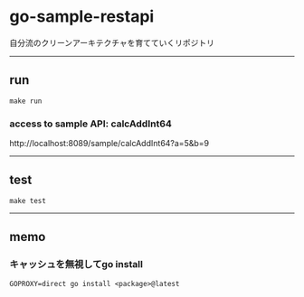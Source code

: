 # go-sample-restapi

自分流のクリーンアーキテクチャを育てていくリポジトリ

---

## run
```
make run
```

### access to sample API: calcAddInt64
http://localhost:8089/sample/calcAddInt64?a=5&b=9

---

## test
```
make test
```

---

## memo

### キャッシュを無視してgo install
```
GOPROXY=direct go install <package>@latest
```
